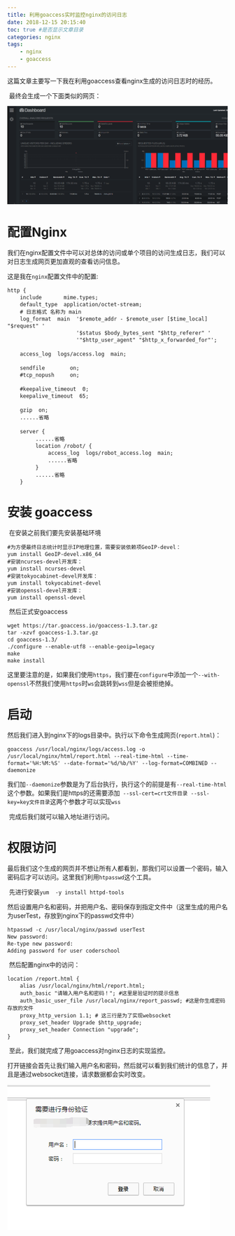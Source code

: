```yaml
---
title: 利用goaccess实时监控nginx的访问日志
date: 2018-12-15 20:15:40
toc: true #是否显示文章目录
categories: nginx
tags: 
	- nginx
	- goaccess
---
```


这篇文章主要写一下我在利用goaccess查看nginx生成的访问日志时的经历。

​	最终会生成一个下面类似的网页：

![goaccess网页](https://raw.githubusercontent.com/liunaijie/images/master/image-20181220155818036.png)

<!--more-->

# 配置Nginx

​	我们在nginx配置文件中可以对总体的访问或单个项目的访问生成日志，我们可以对日志生成网页更加直观的查看访问信息。

这是我在`nginx`配置文件中的配置:

```nginx
http {
    include       mime.types;
    default_type  application/octet-stream;
	# 日志格式 名称为 main
    log_format  main  '$remote_addr - $remote_user [$time_local] "$request" '
                      '$status $body_bytes_sent "$http_referer" '
                      '"$http_user_agent" "$http_x_forwarded_for"';

    access_log  logs/access.log  main;

    sendfile        on;
    #tcp_nopush     on;

    #keepalive_timeout  0;
    keepalive_timeout  65;

    gzip  on;
    ......省略
    
    server {
         ......省略
         location /robot/ {
             access_log  logs/robot_access.log  main;
             ......省略
         }
         ......省略
    }
```

# 安装 goaccess

​		在安装之前我们要先安装基础环境

```shell
#为方便最终日志统计时显示IP地理位置，需要安装依赖项GeoIP-devel：
yum install GeoIP-devel.x86_64
#安装ncurses-devel开发库：
yum install ncurses-devel
#安装tokyocabinet-devel开发库：
yum install tokyocabinet-devel
#安装openssl-devel开发库：
yum install openssl-devel
```

​	然后正式安goaccess

```shell
wget https://tar.goaccess.io/goaccess-1.3.tar.gz
tar -xzvf goaccess-1.3.tar.gz
cd goaccess-1.3/
./configure --enable-utf8 --enable-geoip=legacy
make
make install
```

​	这里要注意的是，如果我们使用`https`，我们要在`configure`中添加一个`--with-openssl`不然我们使用`https`时`ws`会跳转到`wss`但是会被拒绝掉。

# 启动

然后我们进入到nginx下的logs目录中。执行以下命令生成网页(`report.html`)：

```shell
goaccess /usr/local/nginx/logs/access.log -o /usr/local/nginx/html/report.html --real-time-html --time-format='%H:%M:%S' --date-format='%d/%b/%Y' --log-format=COMBINED --daemonize
```

​	我们加`--daemonize`参数是为了后台执行，执行这个的前提是有`--real-time-html`这个参数。如果我们是https的还需要添加` --ssl-cert=crt文件目录 --ssl-key=key文件目录`这两个参数才可以实现`wss`

​	完成后我们就可以输入地址进行访问。

# 权限访问

​	最后我们这个生成的网页并不想让所有人都看到，那我们可以设置一个密码，输入密码后才可以访问。这里我们利用`htpasswd`这个工具。

​	先进行安装`yum  -y install httpd-tools`

​	然后设置用户名和密码，并把用户名、密码保存到指定文件中（这里生成的用户名为userTest，存放到nginx下的passwd文件中）

```shell
htpasswd -c /usr/local/nginx/passwd userTest
New password: 
Re-type new password: 
Adding password for user coderschool 
```

​	然后配置nginx中的访问：

```nginx
location /report.html {
    alias /usr/local/nginx/html/report.html;
    auth_basic "请输入用户名和密码！"; #这里是验证时的提示信息 
    auth_basic_user_file /usr/local/nginx/report_passwd; #这是你生成密码存放的文件
    proxy_http_version 1.1; # 这三行是为了实现websocket
    proxy_set_header Upgrade $http_upgrade;
    proxy_set_header Connection "upgrade";
}
```

​	至此，我们就完成了用goaccess对nginx日志的实现监控。

​	打开链接会首先让我们输入用户名和密码，然后就可以看到我们统计的信息了，并且是通过websocket连接，请求数据都会实时改变。

![网页访问加限制](https://raw.githubusercontent.com/liunaijie/images/master/auth1.png)

​	